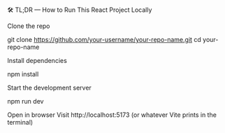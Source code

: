 🛠️ TL;DR — How to Run This React Project Locally

Clone the repo

git clone https://github.com/your-username/your-repo-name.git
cd your-repo-name


Install dependencies

npm install


Start the development server

npm run dev


Open in browser
Visit http://localhost:5173
 (or whatever Vite prints in the terminal)
